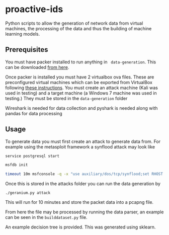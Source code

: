 # proactive-ids
Python scripts to allow the generation of network data from virtual machines, the processing of the data and thus the building of machine learning models.

## Prerequisites
You must have packer installed to run anything in ``` data-generation```. This can be downloaded [from here](https://packer.io/downloads.html).

Once packer is installed you must have 2 virtualbox ova files. These are preconfigured virtual machines which can be exported from VirtualBox following [these instructions](https://docs.oracle.com/cd/E26217_01/E26796/html/qs-import-vm.html). You must create an attack machine (Kali was used in testing) and a target machine (a Windows 7 machine was used in testing.) They must be stored in the ```data-generation``` folder

Wireshark is needed for data collection and pyshark is needed along with pandas for data processing

## Usage
To generate data you must first create an attack to generate data from. For example using the metasploit framework a synflood attack may look like

```bash
service postgresql start

msfdb init

timeout 10m msfconsole -q -x "use auxiliary/dos/tcp/synflood;set RHOST <IP>; exploit;"
```

Once this is stored in the attacks folder you can run the data generation by

```
./geranium.py attack
```
This will run for 10 minutes and store the packet data into a pcapng file.

From here the file may be processed by running the data parser, an example can be seen in the ```builddataset.py``` file.

An example decision tree is provided. This was generated using sklearn.
